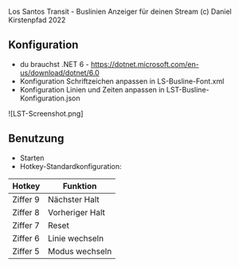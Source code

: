 Los Santos Transit - Buslinien Anzeiger für deinen Stream
(c) Daniel Kirstenpfad 2022

## Konfiguration
- du brauchst .NET 6 - https://dotnet.microsoft.com/en-us/download/dotnet/6.0
- Konfiguration Schriftzeichen anpassen in LS-Busline-Font.xml
- Konfiguration Linien und Zeiten anpassen in LST-Busline-Konfiguration.json

![LST-Screenshot.png]

## Benutzung
- Starten
- Hotkey-Standardkonfiguration:

| Hotkey   | Funktion        |
|----------|-----------------|
| Ziffer 9 | Nächster Halt   |
| Ziffer 8 | Vorheriger Halt |
| Ziffer 7 | Reset           |
| Ziffer 6 | Linie wechseln  |
| Ziffer 5 | Modus wechseln  |